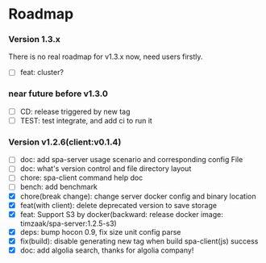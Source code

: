 # Roadmap
### Version 1.3.x

There is no real roadmap for v1.3.x now, need users firstly.

- [ ] feat: cluster?

### near future before v1.3.0
- [ ] CD: release triggered by new tag
- [ ] TEST: test integrate, and add ci to run it

### Version v1.2.6(client:v0.1.4)
- [ ] doc: add spa-server usage scenario and corresponding config File
- [ ] doc: what's version control and file directory layout
- [ ] chore: spa-client command help doc
- [ ] bench: add benchmark
- [x] chore(break change): change server docker config and binary location
- [x] feat(with client): delete deprecated version to save storage
- [x] feat: Support S3 by docker(backward: release docker image: timzaak/spa-server:1.2.5-s3)
- [x] deps: bump hocon 0.9, fix size unit config parse
- [x] fix(build): disable generating new tag when build spa-client(js) success
- [x] doc: add algolia search, thanks for algolia company!